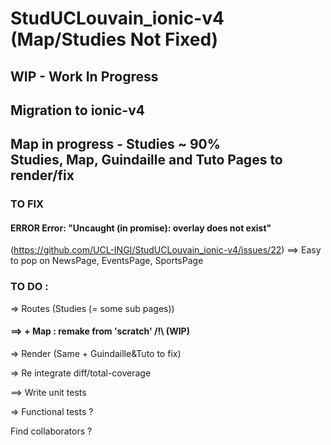 # StudUCLouvain_ionic-v4 (Map/Studies Not Fixed)
## WIP - Work In Progress
## Migration to ionic-v4


## Map in progress - Studies ~ 90%<br>Studies, Map, Guindaille and Tuto Pages to render/fix


### TO FIX
#### ERROR Error: "Uncaught (in promise): overlay does not exist"
(https://github.com/UCL-INGI/StudUCLouvain_ionic-v4/issues/22) ==> Easy to pop on NewsPage, EventsPage, SportsPage


### TO DO :

=> Routes (Studies (= some sub pages))

#### ==> + Map : remake from 'scratch' /!\ (WIP)

=> Render (Same + Guindaille&Tuto to fix)

=> Re integrate diff/total-coverage

==> Write unit tests

=> Functional tests ?


Find collaborators ?
